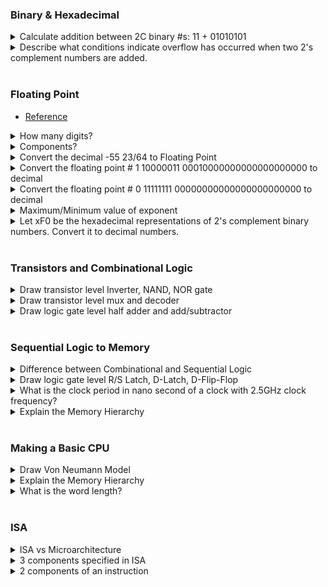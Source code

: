 ### Binary & Hexadecimal
<details>
  <summary>Calculate addition between 2C binary #s: 11 + 01010101</summary>
  <p>
  
  $`\begin{aligned}
    11111111& \\
    01010101& \\
    \_\_\_\_\_\_\_ \\
    01010100& = 84
  \end{aligned}`$
  
  </p>
</details>

<details>
  <summary>Describe what conditions indicate overflow has occurred when two 2's complement numbers are added. </summary>
  <p>
  
  Both operands are positive and the result is negative or vice versa.
  
  </p>
</details>
<br>

### Floating Point
- [Reference](../notes/m01.md#concept-floating-point)

<details>
  <summary>How many digits?</summary>
  <p>
  
  32-bit
  
  </p>
</details>

<details>
  <summary>Components?</summary>
  <p>
  
  ![](../images/m0102/014.png)
  
  </p>
</details>

<details>
  <summary>Convert the decimal -55 23/64 to Floating Point</summary>
  <p>
  
  - 1 10000100 10111010111000000000000
  
  </p>
</details>

<details>
  <summary>Convert the floating point # 1 10000011 00010000000000000000000 to decimal</summary>
  <p>
  
  - $`-17`$
  
  </p>
</details>

<details>
  <summary>Convert the floating point # 0 11111111 00000000000000000000000 to decimal</summary>
  <p>
  
  - +infinity
    |Exponent|Mantisa|Value|
    |:-:|:-:|:-:|
    |255|0|infinity|
    |255|~0|NaN|
  
  </p>
</details>

<details>
  <summary>Maximum/Minimum value of exponent</summary>
  <p>
  
  - $`-126 \le e \le 127`$
    - Why?)
      - Recall $`\text{Exp}`$ is an 8-digit unsigned binary number.
        - Thus, $`0 \le \text{Exp} \le 2^8-1 = 255`$.
      - Also, $`00000000`$ and $`11111111`$ are special cases that should be excluded.
        - Hence $`1 \le \text{Exp} \le 2^8-2 = 254`$.
      - Putting $`e = \text{Exp}-127`$
        - $`-126 \le e \le 2^8-2 - (2^7-1) = 2^7-1 = 127`$
  
  </p>
</details>

<details>
  <summary>Let xF0 be the hexadecimal representations of 2's complement binary numbers. Convert it to decimal numbers.</summary>
  <p>
  
  - $`\mathbf{x}F0 = 1111 0000 = -128 +64 +32 +16 = -16`$
  
  </p>
</details>
<br>

### Transistors and Combinational Logic
<details>
  <summary>Draw transistor level Inverter, NAND, NOR gate</summary>
  <p>
  
  |||
  |:-|:-|
  |![](../images/m03/013.png)|![](../images/m03/017.png)|
  
  </p>
</details>

<details>
  <summary>Draw transistor level mux and decoder</summary>
  <p>
  
  <img src="../images/m03/043.png"><br>
  <img src="../images/m03/038.png">  
  
  </p>
</details>

<details>
  <summary>Draw logic gate level half adder and add/subtractor</summary>
  <p>
  
  <img src="../images/m03/032.png"><br>
  <img src="../images/m03/041.png">  
  
  </p>
</details>
<br>

### Sequential Logic to Memory
<details>
  <summary>Difference between Combinational and Sequential Logic</summary>
  <p>

  |Logic Type|Desc.|
  |:-:|:-|
  |[Combinational Logic](m03.md#3-transistors-and-combinational-logic)|- Always gives the same output for a given set of inputs <br> - Stateless|
  |Sequential Logic|- Its output depends on its inputs & its last output! <br> - Forms the basis for “state” or “memory” for a computer|
  
  </p>
</details>

<details>
  <summary>Draw logic gate level R/S Latch, D-Latch, D-Flip-Flop</summary>
  <p>
  
  <img src="../images/m04/001.png"><br>
  <img src="../images/m04/003.png">  
  
  </p>
</details>

<details>
  <summary>What is the clock period in nano second of a clock with 2.5GHz clock frequency?</summary>
  <p>
  
  $`(2.5\times{10}^9)^{-1} = \frac{1}{2.5\times{10}^9} = \frac{4}{10}\text{ns} = 0.4\text{ns}.`$
  
  </p>
</details>

<details>
  <summary>Explain the Memory Hierarchy</summary>
  <p>
  
  <img src="../images/m04/023.png">  
  
  </p>
</details>

<br>

### Making a Basic CPU

<details>
  <summary>Draw Von Neumann Model</summary>
  <p>
  
  <img src="../images/m05/011.png" width="600px">  
  
  </p>
</details>

<details>
  <summary>Explain the Memory Hierarchy</summary>
  <p>
  
  <img src="../images/m04/023.png">  
  
  </p>
</details>

<details>
  <summary>What is the word length?</summary>
  <p>
  
  The size of the quantities normally processed by the ALU is often referred to 
  as the word length of the computer, and each element is referred to as a word.
  
  </p>
</details>

<br>

### ISA

<details>
  <summary> ISA vs Microarchitecture </summary>
  <p>
  
  - ISA
    - the specification of the interface between programs and hardwares
  - Microarchitecture
    - a more detailed implementation of the ISA
  
  </p>
</details>

<details>
  <summary> 3 components specified in ISA </summary>
  <p>
  
  1. The set of instructions
     1. the type of operation
     2. what data is needed
  2. Data types : acceptable representation for operands
  3. Addressing Modes : the mechanism that the computer can use to figure out where the operands are located at.
  
  </p>
</details>

<details>
  <summary> 2 components of an instruction </summary>
  <p>
  
  1. Opcode : what the instruction do
  2. Operand : the target of the instruction
  
  </p>
</details>

